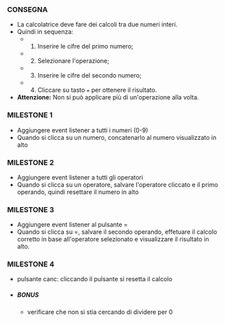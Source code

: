 ###  CONSEGNA

- La calcolatrice deve fare dei calcoli tra due numeri interi. 
- Quindi in sequenza:
    - 1) Inserire le cifre del primo numero;
    - 2) Selezionare l'operazione;
    - 3) Inserire le cifre del secondo numero;
    - 4) Cliccare su tasto `=` per ottenere il risultato.
- **Attenzione:** Non si può applicare più di un'operazione alla volta.

### MILESTONE 1
- Aggiungere event listener a tutti i numeri (0-9)
- Quando si clicca su un numero, concatenarlo al numero visualizzato in alto

### MILESTONE 2
- Aggiungere event listener a tutti gli operatori
- Quando si clicca su un operatore, salvare l'operatore cliccato e il primo operando, quindi resettare il numero in alto

### MILESTONE 3
- Aggiungere event listener al pulsante =
- Quando si clicca su =, salvare il secondo operando, effetuare il calcolo corretto in base all'operatore selezionato e visualizzare il risultato in alto.

### MILESTONE 4
- pulsante canc: cliccando il pulsante si resetta il calcolo
- ##### BONUS
    - verificare che non si stia cercando di dividere per 0


